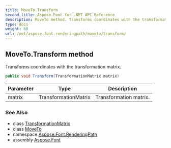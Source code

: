 ```yaml
---
title: MoveTo.Transform
second_title: Aspose.Font for .NET API Reference
description: MoveTo method. Transforms coordinates with the transformation matrix
type: docs
weight: 60
url: /net/aspose.font.renderingpath/moveto/transform/
---
```

## MoveTo.Transform method

Transforms coordinates with the transformation matrix.

```csharp
public void Transform(TransformationMatrix matrix)
```

| Parameter | Type | Description |
| --- | --- | --- |
| matrix | TransformationMatrix | Transformation matrix. |

### See Also

* class [TransformationMatrix](../../../aspose.font/transformationmatrix/)
* class [MoveTo](../)
* namespace [Aspose.Font.RenderingPath](../../../aspose.font.renderingpath/)
* assembly [Aspose.Font](../../../)


